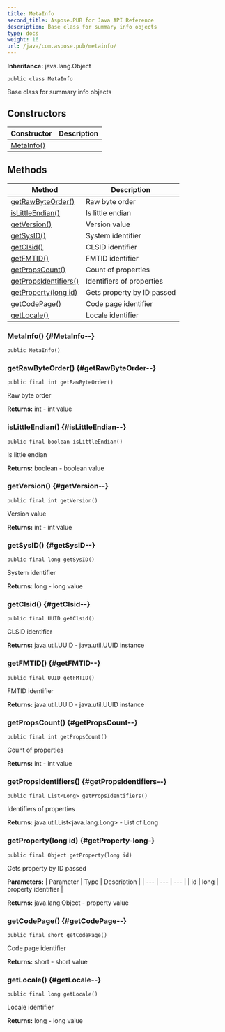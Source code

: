 ```yaml
---
title: MetaInfo
second_title: Aspose.PUB for Java API Reference
description: Base class for summary info objects
type: docs
weight: 16
url: /java/com.aspose.pub/metainfo/
---
```

**Inheritance:**
java.lang.Object
```
public class MetaInfo
```

Base class for summary info objects
## Constructors

| Constructor | Description |
| --- | --- |
| [MetaInfo()](#MetaInfo--) |  |
## Methods

| Method | Description |
| --- | --- |
| [getRawByteOrder()](#getRawByteOrder--) | Raw byte order |
| [isLittleEndian()](#isLittleEndian--) | Is little endian |
| [getVersion()](#getVersion--) | Version value |
| [getSysID()](#getSysID--) | System identifier |
| [getClsid()](#getClsid--) | CLSID identifier |
| [getFMTID()](#getFMTID--) | FMTID identifier |
| [getPropsCount()](#getPropsCount--) | Count of properties |
| [getPropsIdentifiers()](#getPropsIdentifiers--) | Identifiers of properties |
| [getProperty(long id)](#getProperty-long-) | Gets property by ID passed |
| [getCodePage()](#getCodePage--) | Code page identifier |
| [getLocale()](#getLocale--) | Locale identifier |
### MetaInfo() {#MetaInfo--}
```
public MetaInfo()
```


### getRawByteOrder() {#getRawByteOrder--}
```
public final int getRawByteOrder()
```


Raw byte order

**Returns:**
int - int value
### isLittleEndian() {#isLittleEndian--}
```
public final boolean isLittleEndian()
```


Is little endian

**Returns:**
boolean - boolean value
### getVersion() {#getVersion--}
```
public final int getVersion()
```


Version value

**Returns:**
int - int value
### getSysID() {#getSysID--}
```
public final long getSysID()
```


System identifier

**Returns:**
long - long value
### getClsid() {#getClsid--}
```
public final UUID getClsid()
```


CLSID identifier

**Returns:**
java.util.UUID - java.util.UUID instance
### getFMTID() {#getFMTID--}
```
public final UUID getFMTID()
```


FMTID identifier

**Returns:**
java.util.UUID - java.util.UUID instance
### getPropsCount() {#getPropsCount--}
```
public final int getPropsCount()
```


Count of properties

**Returns:**
int - int value
### getPropsIdentifiers() {#getPropsIdentifiers--}
```
public final List<Long> getPropsIdentifiers()
```


Identifiers of properties

**Returns:**
java.util.List<java.lang.Long> - List of Long
### getProperty(long id) {#getProperty-long-}
```
public final Object getProperty(long id)
```


Gets property by ID passed

**Parameters:**
| Parameter | Type | Description |
| --- | --- | --- |
| id | long | property identifier |

**Returns:**
java.lang.Object - property value
### getCodePage() {#getCodePage--}
```
public final short getCodePage()
```


Code page identifier

**Returns:**
short - short value
### getLocale() {#getLocale--}
```
public final long getLocale()
```


Locale identifier

**Returns:**
long - long value
